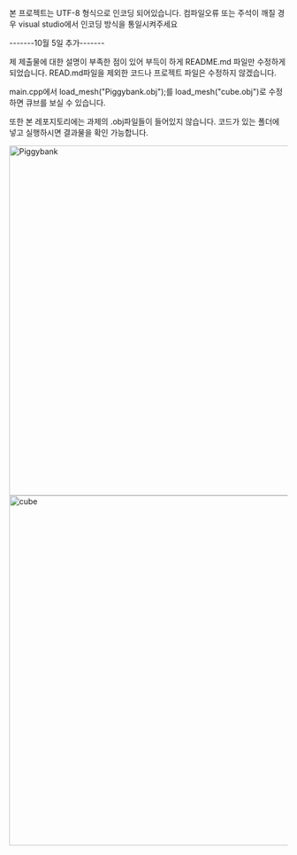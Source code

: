 본 프로젝트는 UTF-8 형식으로 인코딩 되어있습니다. 컴파일오류 또는 주석이 깨질 경우 visual studio에서 인코딩 방식을 통일시켜주세요

-------10월 5일 추가-------

제 제출물에 대한 설명이 부족한 점이 있어 부득이 하게 README.md 파일만 수정하게 되었습니다. READ.md파일을 제외한 코드나 프로젝트 파일은 수정하지 않겠습니다.

main.cpp에서 load_mesh("Piggybank.obj");를 load_mesh("cube.obj")로 수정하면 큐브를 보실 수 있습니다.

또한 본 레포지토리에는 과제의 .obj파일들이 들어있지 않습니다. 코드가 있는 폴더에 넣고 실행하시면 결과물을 확인 가능합니다.

<img width="802" height="632" alt="Piggybank" src="https://github.com/user-attachments/assets/0c1aefa6-4570-4b4c-97c5-6eebc51e89f4" />
<img width="802" height="632" alt="cube" src="https://github.com/user-attachments/assets/7e72d699-5f33-45b8-b227-19ab89138bdf" />
